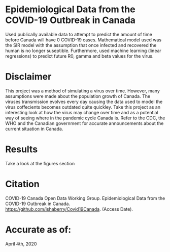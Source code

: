 # Epidemiological Data from the COVID-19 Outbreak in Canada
Used publically available data to attempt to predict the amount of time before Canada will have 0 COVID-19 cases. Mathematical model used was the SIR model with the assumption that once infected and recovered the human is no longer suseptible. Furthermore, used machine learning (linear regressions) to predict future R0, gamma and beta values for the virus. 

# Disclaimer
This project was a method of simulating a virus over time. However, many assumptions were made about the population growth of Canada. The viruses transmission evolves every day causing the data used to model the virus coffecients becomes outdated quite quickley. Take this project as an interesting look at how the virus may change over time and as a potential way of seeing where in the pandemic cycle Canada is. Refer to the CDC, the WHO and the Canadian government for accurate announcements about the current situation in Canada. 

# Results
Take a look at the figures section

# Citation
COVID-19 Canada Open Data Working Group. Epidemiological Data from the COVID-19 Outbreak in Canada. https://github.com/ishaberry/Covid19Canada. (Access Date). 

# Accurate as of: 
April 4th, 2020
